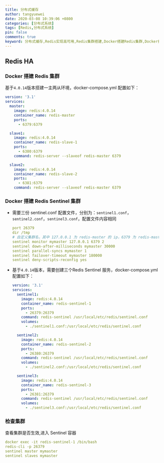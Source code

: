 ```yaml
---
title: 分布式缓存
author: tangyuewei
date: 2020-03-08 10:39:06 +0800
categories: [分布式系统]
tags: [Redis,分布式系统]
pin: false
comments: true
keyword: 分布式缓存,Redis实现高可用,Redis集群搭建,Docker搭建Redis集群,Docker搭建RedisSentinel集群
---
```


## Redis HA

### Docker 搭建 Redis 集群

基于`4.0.14`版本搭建一主两从环境，docker-compose.yml 配置如下：
```yaml
version: '3.1'
services:
  master:
    image: redis:4.0.14
    container_name: redis-master
    ports:
      - 6379:6379

  slave1:
    image: redis:4.0.14
    container_name: redis-slave-1
    ports:
      - 6380:6379
    command: redis-server --slaveof redis-master 6379

  slave2:
    image: redis:4.0.14
    container_name: redis-slave-2
    ports:
      - 6381:6379
    command: redis-server --slaveof redis-master 6379
```
### Docker 搭建 Redis Sentinel 集群

- 需要三份 sentinel.conf 配置文件，分别为：`sentinel1.conf`，`sentinel2.conf`，`sentinel3.conf`，配置文件内容相同
    ```yaml
    port 26379
    dir /tmp
    # 自定义集群名，其中 127.0.0.1 为 redis-master 的 ip，6379 为 redis-master 的端口，2 为最小投票数（因为有 3 台 Sentinel 所以可以设置成 2）
    sentinel monitor mymaster 127.0.0.1 6379 2
    sentinel down-after-milliseconds mymaster 30000
    sentinel parallel-syncs mymaster 1
    sentinel failover-timeout mymaster 180000
    sentinel deny-scripts-reconfig yes
    ```

- 基于`4.0.14`版本，需要创建三个Redis Sentinel 服务，docker-compose.yml 配置如下：

    ```yaml
    version: '3.1'
    services:
      sentinel1:
        image: redis:4.0.14
        container_name: redis-sentinel-1
        ports:
          - 26379:26379
        command: redis-sentinel /usr/local/etc/redis/sentinel.conf
        volumes:
          - ./sentinel1.conf:/usr/local/etc/redis/sentinel.conf

      sentinel2:
        image: redis:4.0.14
        container_name: redis-sentinel-2
        ports:
          - 26380:26379
        command: redis-sentinel /usr/local/etc/redis/sentinel.conf
        volumes:
          - ./sentinel2.conf:/usr/local/etc/redis/sentinel.conf

      sentinel3:
        image: redis:4.0.14
        container_name: redis-sentinel-3
        ports:
          - 26381:26379
        command: redis-sentinel /usr/local/etc/redis/sentinel.conf
        volumes:
          - ./sentinel3.conf:/usr/local/etc/redis/sentinel.conf
    ```

### 检查集群

查看集群是否生效,进入 Sentinel 容器
```yaml
docker exec -it redis-sentinel-1 /bin/bash
redis-cli -p 26379
sentinel master mymaster
sentinel slaves mymaster
```
